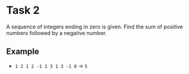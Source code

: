 # Task 2

A sequence of integers ending in zero is given. Find the sum of positive numbers
followed by a negative number.

## Example

- `1 2 1 2 -1 1 3 1 3 -1 0` -> `5`

